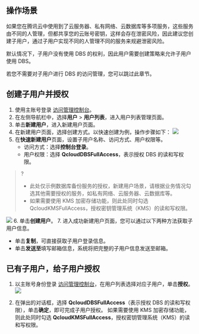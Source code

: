 ## 操作场景  
如果您在腾讯云中使用到了云服务器、私有网络、云数据库等多项服务，这些服务由不同的人管理，但都共享您的云账号密钥，这样会存在泄密风险，因此建议您创建子用户，通过子用户实现不同的人管理不同的服务来规避泄密风险。

默认情况下，子用户没有使用 DBS 的权利，因此用户需要创建策略来允许子用户使用 DBS。

若您不需要对子用户进行 DBS 的访问管理，您可以跳过此章节。

## 创建子用户并授权 
1. 使用主账号登录 [访问管理控制台](https://console.cloud.tencent.com/cam)。
2. 在左侧导航栏中，选择**用户** > **用户列表**，进入用户列表管理页面。 
3. 单击**新建用户**，进入新建用户页面。
4. 在新建用户页面，选择创建方式。以快速创建为例，操作步骤如下：
![](https://main.qcloudimg.com/raw/2d440534f58569616876781850a85fea.png)
5. 在**快速新建用户**页面，设置子用户名称、访问方式、用户权限等。
   - 访问方式：选择**控制台登录**。   
   - 用户权限：选择 **QcloudDBSFullAccess**，表示授权 DBS 的读和写权限。
> ?
>
> - 此处仅示例数据库备份服务的授权，新建用户场景，请根据业务情况勾选其他需要授权的服务，如私有网络、云服务器、云数据库等。
>- 如果需要使用 KMS 加密存储功能，则此处同时勾选 QcloudKMSFullAccess，授权密钥管理系统（KMS）的读和写权限。

![](https://qcloudimg.tencent-cloud.cn/raw/695290fa13ce5a9addab91d83c76dde8.png)
6. 单击**创建用户**。
7. 进入成功新建用户页面，您可以通过以下两种方法获取子用户信息。
  - 单击**复制**，可直接获取子用户登录信息。
  - 单击**发送至**填写邮箱信息，系统将把完整的子用户信息发送至邮箱。

## 已有子用户，给子用户授权
1. 以主账号身份登录 [访问管理控制台](https://console.cloud.tencent.com/cam)，在用户列表选择对应子用户，单击**授权**。
    ![](https://main.qcloudimg.com/raw/aad4942744471bc4ff29c9f2f01b242d.png)

2. 在弹出的对话框，选择 **QcloudDBSFullAccess**（表示授权 DBS 的读和写权限），单击**确定**，即可完成子用户授权。
   如果需要使用 KMS 加密存储功能，则此处同时勾选 **QcloudKMSFullAccess**，授权密钥管理系统（KMS）的读和写权限。

